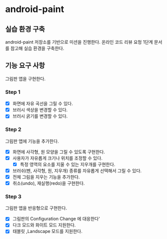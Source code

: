 # android-paint

## 실습 환경 구축
android-paint 저장소를 기반으로 미션을 진행한다. 온라인 코드 리뷰 요청 1단계 문서를 참고해 실습 환경을 구축한다.

## 기능 요구 사항
그림판 앱을 구현한다.

### Step 1
- [x] 화면에 자유 곡선을 그릴 수 있다.
- [x] 브러시 색상을 변경할 수 있다. 
- [x] 브러시 굵기를 변경할 수 있다.

### Step 2
그림판 앱에 기능을 추가한다.

- [x] 화면에 사각형, 원 모양을 그릴 수 있도록 구현한다.
- [x] 사용자가 자유롭게 크기나 위치를 조정할 수 있다.
   - [x] 특정 영역의 요소를 지울 수 있는 지우개를 구현한다.
- [x] 브러쉬(펜, 사각형, 원, 지우개) 종류를 자유롭게 선택해서 그릴 수 있다.
- [x] 전체 그림을 지우는 기능을 추가한다.
- [x] 취소(undo), 재실행(redo)을 구현한다.

### Step 3
그림판 앱을 반응형으로 구현한다.

- [x] 그림판의 Configuration Change 에 대응한다'
- [x] 다크 모드와 화이트 모드 지원한다.
- [x] 태블릿 ,Landscape 모드를 지원한다.